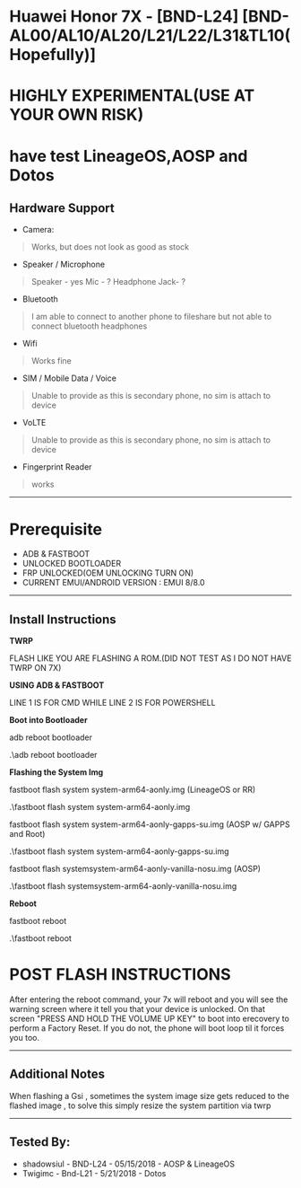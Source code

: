 # Huawei Honor 7X - [BND-L24] [BND-AL00/AL10/AL20/L21/L22/L31&TL10(Hopefully)]

# **HIGHLY EXPERIMENTAL(USE AT YOUR OWN RISK)**

# have test LineageOS,AOSP and Dotos

## Hardware Support

* Camera:
> Works, but does not look as good as stock

* Speaker / Microphone
> Speaker - yes
> Mic - ?
> Headphone Jack- ?

* Bluetooth
> I am able to connect to another phone to fileshare but not able to connect bluetooth headphones

* Wifi
> Works fine

* SIM / Mobile Data / Voice
> Unable to provide as this is secondary phone, no sim is attach to device

* VoLTE
> Unable to provide as this is secondary phone, no sim is attach to device

* Fingerprint Reader
> works
***

# Prerequisite

* ADB & FASTBOOT 
* UNLOCKED BOOTLOADER
* FRP UNLOCKED(OEM UNLOCKING TURN ON)
* CURRENT EMUI/ANDROID VERSION : EMUI 8/8.0
***
## Install Instructions

**TWRP**

FLASH LIKE YOU ARE FLASHING A ROM.(DID NOT TEST AS I DO NOT HAVE TWRP ON 7X)

**USING ADB & FASTBOOT**

LINE 1 IS FOR CMD WHILE LINE 2 IS FOR POWERSHELL

**Boot into Bootloader**

adb reboot bootloader

.\adb reboot bootloader

**Flashing the System Img**

fastboot flash system system-arm64-aonly.img (LineageOS or RR)

.\fastboot flash system system-arm64-aonly.img

fastboot flash system system-arm64-aonly-gapps-su.img (AOSP w/ GAPPS and Root)

.\fastboot flash system system-arm64-aonly-gapps-su.img

fastboot flash systemsystem-arm64-aonly-vanilla-nosu.img (AOSP)

.\fastboot flash systemsystem-arm64-aonly-vanilla-nosu.img

**Reboot**

fastboot reboot

.\fastboot reboot

# POST FLASH INSTRUCTIONS

After entering the reboot command, your 7x will reboot and you will see the warning screen where it tell you that your device is unlocked. On that screen "PRESS AND HOLD THE VOLUME UP KEY" to boot into erecovery to perform a Factory Reset. 
If you do not, the phone will boot loop til it forces you too.
***

## Additional Notes
When flashing a Gsi , sometimes the system image size gets reduced to the flashed image , to solve this simply resize the system partition via twrp 

***


## Tested By:
* shadowsiul - BND-L24 - 05/15/2018 - AOSP & LineageOS
* Twigimc - Bnd-L21 - 5/21/2018 - Dotos
